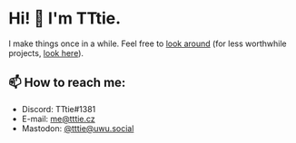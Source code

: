 # Hi! 👋 I'm TTtie.
I make things once in a while. Feel free to [look around](https://github.com/TTtie?tab=repositories) (for less worthwhile projects, [look here](https://owo.codes/TTtie)).

## 📫 How to reach me:
- Discord: TTtie#1381
- E-mail: me@tttie.cz
- Mastodon: [@tttie@uwu.social](https://uwu.social/@tttie)